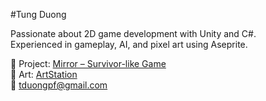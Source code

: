 #Tung Duong 

Passionate about 2D game development with Unity and C#.  
Experienced in gameplay, AI, and pixel art using Aseprite.

🔹 Project: [Mirror – Survivor-like Game](https://github.com/verylowpower/Mirror)  
🔹 Art: [ArtStation](https://www.artstation.com/yeloathsome9)  
📧 tduongpf@gmail.com
